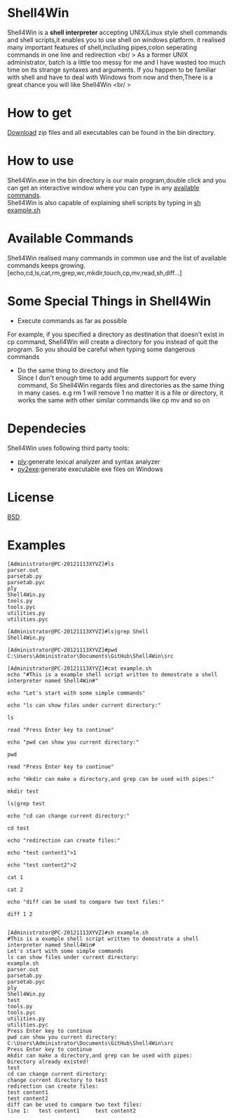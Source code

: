 Shell4Win
=========

Shell4Win is a <b>shell interpreter</b> accepting UNIX/Linux style shell commands and shell scripts,it enables you to use shell on windows platform. it realised many important features of shell,including pipes,colon seperating commands in one line and redirection <br/ >
As a former UNIX administrator, batch is a little too messy for me and I have wasted too much time on its strange syntaxes and arguments.
If you happen to be familiar with shell and have to deal with Windows from now and then,There is a great chance you will like Shell4Win
<br/ >

How to get 
=========

<a href="https://github.com/log4leo/Shell4Win/archive/master.zip">Download</a> zip files and all executables can be found in the bin directory.


How to use
=========

Shell4Win.exe in the bin directory is our main program,double click and you can get an interactive window where you can type in any <a href="#available-commands">available commands</a>. <br />
Shell4Win is also capable of explaining shell scripts by typing in <a href="#examples">sh example.sh</a>

Available Commands
=========

Shell4Win realised many commands in common use and the list of available commands keeps growing.
[echo,cd,ls,cat,rm,grep,wc,mkdir,touch,cp,mv,read,sh,diff...]

Some Special Things in Shell4Win
=========

* Execute commands as far as possible<br />

 For example, if you specified a directory as destination that doesn't exist in cp command, Shell4Win will create a directory for you instead of quit the program. So you should be careful when typing some dangerous commands
 
* Do the same thing to directory and file <br />
 Since I don't enough time to add arguments support for every command, So Shell4Win regards files and directories as the same thing in many cases. e.g rm 1 will remove 1 no matter it is a file or directory, it works the same with other similar commands like cp mv and so on

Dependecies
=========

Shell4Win uses following third party tools:
* [ply](http://www.dabeaz.com/ply/):generate lexical analyzer and syntax analyzer
* [py2exe](http://www.py2exe.org/):generate executable exe files on Windows


License
=========
[BSD]()


Examples
=========

```shell
[Administrator@PC-20121113XYVZ]#ls
parser.out
parsetab.py
parsetab.pyc
ply
Shell4Win.py
tools.py
tools.pyc
utilities.py
utilities.pyc
```

```shell
[Administrator@PC-20121113XYVZ]#ls|grep Shell
Shell4Win.py
```

```shell
[Administrator@PC-20121113XYVZ]#pwd
C:\Users\Administrator\Documents\GitHub\Shell4Win\src
```

```shell
[Administrator@PC-20121113XYVZ]#cat example.sh
echo "#This is a example shell script written to demostrate a shell interpreter named Shell4Win#"

echo "Let's start with some simple commands"

echo "ls can show files under current directory:"

ls

read "Press Enter key to continue"

echo "pwd can show you current directory:"

pwd

read "Press Enter key to continue"

echo "mkdir can make a directory,and grep can be used with pipes:"

mkdir test

ls|grep test

echo "cd can change current directory:"

cd test

echo "redirection can create files:"

echo "test content1">1

echo "test content2">2

cat 1

cat 2

echo "diff can be used to compare two text files:"

diff 1 2


[Administrator@PC-20121113XYVZ]#sh example.sh
#This is a example shell script written to demostrate a shell interpreter named Shell4Win# 
Let's start with some simple commands 
ls can show files under current directory: 
example.sh
parser.out
parsetab.py
parsetab.pyc
ply
Shell4Win.py
test
tools.py
tools.pyc
utilities.py
utilities.pyc
Press Enter key to continue 
pwd can show you current directory: 
C:\Users\Administrator\Documents\GitHub\Shell4Win\src
Press Enter key to continue 
mkdir can make a directory,and grep can be used with pipes: 
Directory already existed!
test
cd can change current directory: 
change current directory to test
redirection can create files: 
test content1 
test content2 
diff can be used to compare two text files: 
line 1:   test content1 	test content2 
```
